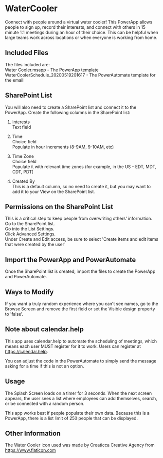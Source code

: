 # WaterCooler
Connect with people around a virtual water cooler!
This PowerApp allows people to sign up, record their interests, and connect with others in 15 minute 1:1 meetings during an hour of their choice. This can be helpful when large teams work across locations or when everyone is working from home.

## Included Files
The files included are:  
Water Cooler.msapp - The PowerApp template  
WaterCoolerSchedule_20200519201617 - The PowerAutomate template for the email

## SharePoint List
You will also need to create a SharePoint list and connect it to the PowerApp. 
Create the following columns in the SharePoint list:

1. Interests  
    Text field

2. Time  
    Choice field  
    Populate in hour increments (8-9AM, 9-10AM, etc)

3. Time Zone  
    Choice field  
    Populate it with relevant time zones (for example, in the US - EDT, MDT, CDT, PDT)
  
4. Created By  
This is a default column, so no need to create it, but you may want to add it to your View on the SharePoint list.

## Permissions on the SharePoint List
This is a critical step to keep people from overwriting others' information.  
Go to the SharePoint list.  
Go into the List Settings.  
Click Advanced Settings.  
Under Create and Edit access, be sure to select 'Create items and edit items that were created by the user'

## Import the PowerApp and PowerAutomate
Once the SharePoint list is created, import the files to create the PowerApp and PowerAutomate.

## Ways to Modify
If you want a truly random experience where you can't see names, go to the Browse Screen and remove the first field or set the Visible design property to 'false'.

## Note about calendar.help
This app uses calendar.help to automate the scheduling of meetings, which means each user MUST register for it to work. Users can register at https://calendar.help.

You can adjust the code in the PowerAutomate to simply send the message asking for a time if this is not an option.

## Usage
The Splash Screen loads on a timer for 3 seconds. When the next screen appears, the user sees a list where employees can add themselves, search, or be connected with a random person.

This app works best if people populate their own data. Because this is a PowerApp, there is a list limit of 250 people that can be displayed.

## Other Information
The Water Cooler icon used was made by Creaticca Creative Agency from https://www.flaticon.com
